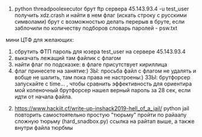 1) python threadpoolexecutor
брут ftp сервера 45.143.93.4 -u test_user
получить xdz.crash и найти в нем флаг (искать строку с русскими символами)
брут с возможностью делать перерыв в бруте, если заблочили по количеству подборов
словарь паролей - psw.txt

мини ЦТФ для желающих:
1. сбрутить ФТП пароль для юзера test_user на сервере 45.143.93.4
2. выкачать лежащий там файлик с флагом
3. найти флаг по подсказке: в флаге присутствует кириллица
4. флаг принесете на занятие:)
ЗЫ: просьба файл с флагом не удалять и вобще не шалить, там пока права не настроены:)
ЗЗЫ: брутфорсер запускайте с time... , чтобы сравнить эффективность
для ориентира мой коленочный брутфорсер нашел верный пароль за 28 сек, если идти от начала файла.

2) https://www.hackiit.cf/write-up-inshack2019-hell_of_a_jail/
python jail
повторить самостоятельно простую "тюрьму"
пройти по райаапу сложную тюрьму (hard_snadbox.py)
ссылка на райтап выше, а также внутри файла тюрбмы
